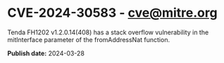 # CVE-2024-30583 - cve@mitre.org

Tenda FH1202 v1.2.0.14(408) has a stack overflow vulnerability in the mitInterface parameter of the fromAddressNat function.

**Publish date:** 2024-03-28

